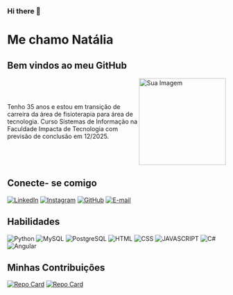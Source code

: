 ### Hi there 👋

<!--
**NataliaCambui/NataliaCambui** is a ✨ _special_ ✨ repository because its `README.md` (this file) appears on your GitHub profile.

Here are some ideas to get you started:

- 🔭 I’m currently working on ...
- 🌱 I’m currently learning ...
- 👯 I’m looking to collaborate on ...
- 🤔 I’m looking for help with ...
- 💬 Ask me about ...
- 📫 How to reach me: ...
- 😄 Pronouns: ...
- ⚡ Fun fact: ...
-->


# Me chamo Natália
## Bem vindos ao meu GitHub

<div style="display: flex; align-items: center;">
<p>Tenho 35 anos e estou em transição de carreira da área de fisioterapia para área de tecnologia. 
  Curso Sistemas de Informação na Faculdade Impacta de Tecnologia com previsão de conclusão em 12/2025.</p>
<img src="https://github.com/NataliaCambui/NataliaCambui/assets/70337034/21acd0bc-a272-42b8-b52c-3fadbfe09c5d" alt="Sua Imagem" style="width: 200px; height: auto;">
</div>

## Conecte- se comigo
[![LinkedIn](https://img.shields.io/badge/LinkedIn-000?style=for-the-badge&logo=linkedin&logoColor=0E76A8)](https://linkedin.com/in/natália-cambui-de-lima-2aa365216/)
[![Instagram](https://img.shields.io/badge/Instagram-000?style=for-the-badge&logo=instagram)](https://www.instagram.com/nataliacambui/)
[![GitHub](https://img.shields.io/badge/GitHbt-000?style=for-the-badge&logo=github&logoColor=white)](+https://github.com/NataliaCambui)
[![E-mail](https://img.shields.io/badge/-Email-000?style=for-the-badge&logo=microsoft-outlook&logoColor=007BFF)](mailto:cambui.natalia@gmail.com)

## Habilidades
![Python](https://img.shields.io/badge/Python-000?style=for-the-badge&logo=python)
![MySQL](https://img.shields.io/badge/MySQL-000?style=for-the-badge&logo=mysql&logoColor=005C84)
![PostgreSQL](https://img.shields.io/badge/PostgreSQL-000?style=for-the-badge&logo=postgresql)
![HTML](https://img.shields.io/badge/HTML5-000?style=for-the-badge&logo=html5&logoColor=red)
![CSS](https://img.shields.io/badge/CSS3-000?style=for-the-badge&logo=css3&logoColor=blue)
![JAVASCRIPT](https://img.shields.io/badge/JavaScript-000?style=for-the-badge&logo=javascript&logoColor=F7DF1E)
![C#](https://img.shields.io/badge/c%23-000?style=for-the-badge&logo=csharp&logoColor=purple)
![Angular](https://img.shields.io/badge/Angular-000?style=for-the-badge&logo=angular&logoColor=red)
## Minhas Contribuições

[![Repo Card](https://github-readme-stats.vercel.app/api/pin/?username=nataliacambui&repo=pyautogui&bg_color=000&border_color=30A3DC&show_icons=true&icon_color=30A3DC&title_color=E94D5F&text_color=FFF)](https://github.com/nataliacambui/pyautogui)
[![Repo Card](https://github-readme-stats.vercel.app/api/pin/?username=nataliacambui&repo=pipeline-de-ETL-com-python&bg_color=000&border_color=30A3DC&show_icons=true&icon_color=30A3DC&title_color=E94D5F&text_color=FFF)](https://github.com/nataliacambui/pipeline-de-ETL-com-python)
